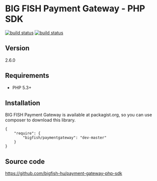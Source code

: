 # BIG FISH Payment Gateway - PHP SDK

[![build status](http://ci.bigfish.hu/projects/62/status.png?ref=master)](http://ci.bigfish.hu/projects/62/status.png?ref=master)
[![build status](http://ci.bigfish.hu/projects/62/status.png?ref=testing)](http://ci.bigfish.hu/projects/62/status.png?ref=testing)

## Version

2.6.0

## Requirements

 * PHP 5.3+

## Installation

BIG FISH Payment Gateway is available at packagist.org, so you can use composer to download this library.

```
{
    "require": {
        "bigfish/paymentgateway": "dev-master"
    }
}
```

## Source code

https://github.com/bigfish-hu/payment-gateway-php-sdk
